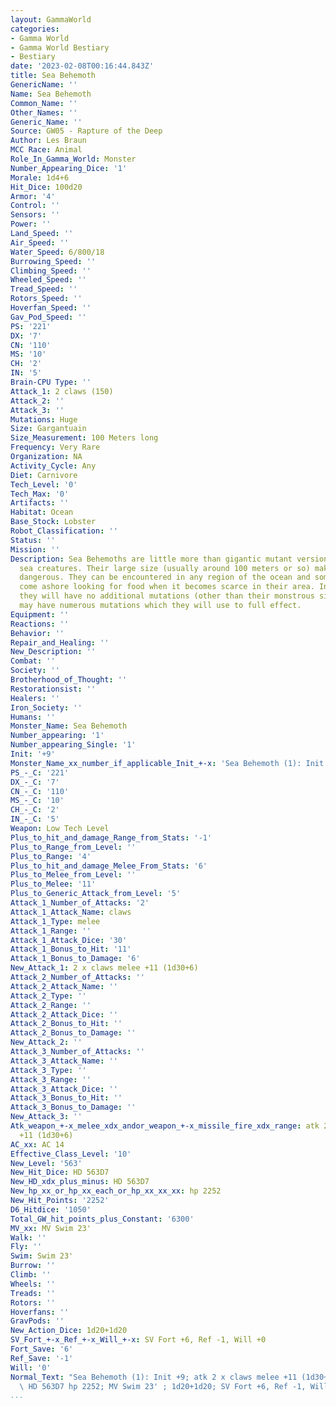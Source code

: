 ```yaml
---
layout: GammaWorld
categories:
- Gamma World
- Gamma World Bestiary
- Bestiary
date: '2023-02-08T00:16:44.843Z'
title: Sea Behemoth
GenericName: ''
Name: Sea Behemoth
Common_Name: ''
Other_Names: ''
Generic_Name: ''
Source: GW05 - Rapture of the Deep
Author: Les Braun
MCC Race: Animal
Role_In_Gamma_World: Monster
Number_Appearing_Dice: '1'
Morale: 1d4+6
Hit_Dice: 100d20
Armor: '4'
Control: ''
Sensors: ''
Power: ''
Land_Speed: ''
Air_Speed: ''
Water_Speed: 6/800/18
Burrowing_Speed: ''
Climbing_Speed: ''
Wheeled_Speed: ''
Tread_Speed: ''
Rotors_Speed: ''
Hoverfan_Speed: ''
Gav_Pod_Speed: ''
PS: '221'
DX: '7'
CN: '110'
MS: '10'
CH: '2'
IN: '5'
Brain-CPU Type: ''
Attack_1: 2 claws (150)
Attack_2: ''
Attack_3: ''
Mutations: Huge
Size: Gargantuain
Size_Measurement: 100 Meters long
Frequency: Very Rare
Organization: NA
Activity_Cycle: Any
Diet: Carnivore
Tech_Level: '0'
Tech_Max: '0'
Artifacts: ''
Habitat: Ocean
Base_Stock: Lobster
Robot_Classification: ''
Status: ''
Mission: ''
Description: Sea Behemoths are little more than gigantic mutant versions of ordinary
  sea creatures. Their large size (usually around 100 meters or so) makes them extremely
  dangerous. They can be encountered in any region of the ocean and sometimes will
  come ashore looking for food when it becomes scarce in their area. In most cases
  they will have no additional mutations (other than their monstrous size), but some
  may have numerous mutations which they will use to full effect.
Equipment: ''
Reactions: ''
Behavior: ''
Repair_and_Healing: ''
New_Description: ''
Combat: ''
Society: ''
Brotherhood_of_Thought: ''
Restorationsist: ''
Healers: ''
Iron_Society: ''
Humans: ''
Monster_Name: Sea Behemoth
Number_appearing: '1'
Number_appearing_Single: '1'
Init: '+9'
Monster_Name_xx_number_if_applicable_Init_+-x: 'Sea Behemoth (1): Init +9'
PS_-_C: '221'
DX_-_C: '7'
CN_-_C: '110'
MS_-_C: '10'
CH_-_C: '2'
IN_-_C: '5'
Weapon: Low Tech Level
Plus_to_hit_and_damage_Range_from_Stats: '-1'
Plus_to_Range_from_Level: ''
Plus_to_Range: '4'
Plus_to_hit_and_damage_Melee_From_Stats: '6'
Plus_to_Melee_from_Level: ''
Plus_to_Melee: '11'
Plus_to_Generic_Attack_from_Level: '5'
Attack_1_Number_of_Attacks: '2'
Attack_1_Attack_Name: claws
Attack_1_Type: melee
Attack_1_Range: ''
Attack_1_Attack_Dice: '30'
Attack_1_Bonus_to_Hit: '11'
Attack_1_Bonus_to_Damage: '6'
New_Attack_1: 2 x claws melee +11 (1d30+6)
Attack_2_Number_of_Attacks: ''
Attack_2_Attack_Name: ''
Attack_2_Type: ''
Attack_2_Range: ''
Attack_2_Attack_Dice: ''
Attack_2_Bonus_to_Hit: ''
Attack_2_Bonus_to_Damage: ''
New_Attack_2: ''
Attack_3_Number_of_Attacks: ''
Attack_3_Attack_Name: ''
Attack_3_Type: ''
Attack_3_Range: ''
Attack_3_Attack_Dice: ''
Attack_3_Bonus_to_Hit: ''
Attack_3_Bonus_to_Damage: ''
New_Attack_3: ''
Atk_weapon_+-x_melee_xdx_andor_weapon_+-x_missile_fire_xdx_range: atk 2 x claws melee
  +11 (1d30+6)
AC_xx: AC 14
Effective_Class_Level: '10'
New_Level: '563'
New_Hit_Dice: HD 563D7
New_HD_xdx_plus_minus: HD 563D7
New_hp_xx_or_hp_xx_each_or_hp_xx_xx_xx: hp 2252
New_Hit_Points: '2252'
D6_Hitdice: '1050'
Total_GW_hit_points_plus_Constant: '6300'
MV_xx: MV Swim 23'
Walk: ''
Fly: ''
Swim: Swim 23'
Burrow: ''
Climb: ''
Wheels: ''
Treads: ''
Rotors: ''
Hoverfans: ''
GravPods: ''
New_Action_Dice: 1d20+1d20
SV_Fort_+-x_Ref_+-x_Will_+-x: SV Fort +6, Ref -1, Will +0
Fort_Save: '6'
Ref_Save: '-1'
Will: '0'
Normal_Text: "Sea Behemoth (1): Init +9; atk 2 x claws melee +11 (1d30+6); AC 14;\
  \ HD 563D7 hp 2252; MV Swim 23' ; 1d20+1d20; SV Fort +6, Ref -1, Will +0"
...
```

